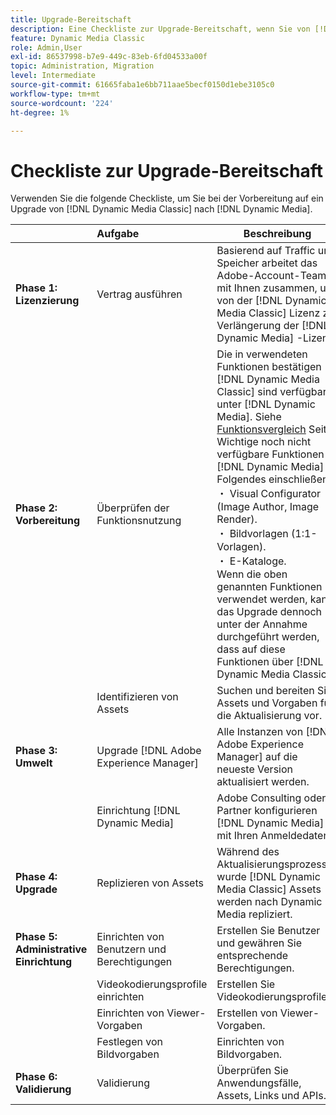 ```yaml
---
title: Upgrade-Bereitschaft
description: Eine Checkliste zur Upgrade-Bereitschaft, wenn Sie von [!DNL Adobe Dynamic Media Classic] nach [!DNL Dynamic Media] on [!DNL Adobe Experience Manager].
feature: Dynamic Media Classic
role: Admin,User
exl-id: 86537998-b7e9-449c-83eb-6fd04533a00f
topic: Administration, Migration
level: Intermediate
source-git-commit: 61665faba1e6bb711aae5becf0150d1ebe3105c0
workflow-type: tm+mt
source-wordcount: '224'
ht-degree: 1%

---
```


# Checkliste zur Upgrade-Bereitschaft

Verwenden Sie die folgende Checkliste, um Sie bei der Vorbereitung auf ein Upgrade von [!DNL Dynamic Media Classic] nach [!DNL Dynamic Media].

|  | Aufgabe | Beschreibung |
| :--- | :--- | --- |
| **Phase 1: Lizenzierung** | Vertrag ausführen | Basierend auf Traffic und Speicher arbeitet das Adobe-Account-Team mit Ihnen zusammen, um von der [!DNL Dynamic Media Classic] Lizenz zur Verlängerung der [!DNL Dynamic Media] -Lizenz. |
| **Phase 2: Vorbereitung** | Überprüfen der Funktionsnutzung | Die in verwendeten Funktionen bestätigen [!DNL Dynamic Media Classic] sind verfügbar unter [!DNL Dynamic Media]. Siehe [Funktionsvergleich](/help/using/upgrade-feature-comparison.md) Seite. Wichtige noch nicht verfügbare Funktionen in [!DNL Dynamic Media] Folgendes einschließen:<br>・ Visual Configurator (Image Author, Image Render).<br>・ Bildvorlagen (1:1-Vorlagen).<br>・ E-Kataloge.<br>Wenn die oben genannten Funktionen verwendet werden, kann das Upgrade dennoch unter der Annahme durchgeführt werden, dass auf diese Funktionen über [!DNL Dynamic Media Classic]. |
|   | Identifizieren von Assets | Suchen und bereiten Sie Assets und Vorgaben für die Aktualisierung vor. |
| **Phase 3: Umwelt** | Upgrade [!DNL Adobe Experience Manager] | Alle Instanzen von [!DNL Adobe Experience Manager] auf die neueste Version aktualisiert werden. |
|   | Einrichtung [!DNL Dynamic Media] | Adobe Consulting oder Partner konfigurieren [!DNL Dynamic Media] mit Ihren Anmeldedaten. |
| **Phase 4: Upgrade** | Replizieren von Assets | Während des Aktualisierungsprozesses wurde [!DNL Dynamic Media Classic] Assets werden nach Dynamic Media repliziert. |
| **Phase 5: Administrative Einrichtung** | Einrichten von Benutzern und Berechtigungen | Erstellen Sie Benutzer und gewähren Sie entsprechende Berechtigungen. |
|   | Videokodierungsprofile einrichten | Erstellen Sie Videokodierungsprofile. |
|   | Einrichten von Viewer-Vorgaben | Erstellen von Viewer-Vorgaben. |
|   | Festlegen von Bildvorgaben | Einrichten von Bildvorgaben. |
| **Phase 6: Validierung** | Validierung | Überprüfen Sie Anwendungsfälle, Assets, Links und APIs. |
